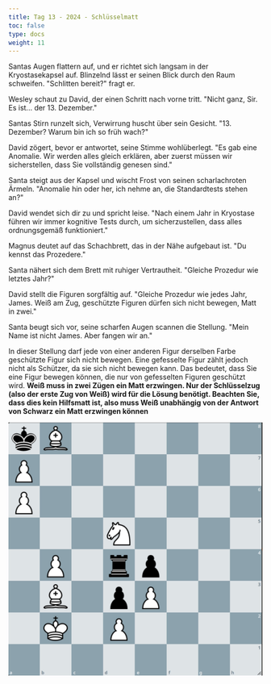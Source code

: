 ```yaml
---
title: Tag 13 - 2024 - Schlüsselmatt
toc: false
type: docs
weight: 11
---
```

Santas Augen flattern auf, und er richtet sich langsam in der Kryostasekapsel auf. Blinzelnd lässt er seinen Blick durch den Raum schweifen. "Schlitten bereit?" fragt er.

Wesley schaut zu David, der einen Schritt nach vorne tritt. "Nicht ganz, Sir. Es ist... der 13. Dezember."

Santas Stirn runzelt sich, Verwirrung huscht über sein Gesicht. "13. Dezember? Warum bin ich so früh wach?"

David zögert, bevor er antwortet, seine Stimme wohlüberlegt. "Es gab eine Anomalie. Wir werden alles gleich erklären, aber zuerst müssen wir sicherstellen, dass Sie vollständig genesen sind."

Santa steigt aus der Kapsel und wischt Frost von seinen scharlachroten Ärmeln. "Anomalie hin oder her, ich nehme an, die Standardtests stehen an?"

David wendet sich dir zu und spricht leise. "Nach einem Jahr in Kryostase führen wir immer kognitive Tests durch, um sicherzustellen, dass alles ordnungsgemäß funktioniert."

Magnus deutet auf das Schachbrett, das in der Nähe aufgebaut ist. "Du kennst das Prozedere."

Santa nähert sich dem Brett mit ruhiger Vertrautheit. "Gleiche Prozedur wie letztes Jahr?"

David stellt die Figuren sorgfältig auf. "Gleiche Prozedur wie jedes Jahr, James. Weiß am Zug, geschützte Figuren dürfen sich nicht bewegen, Matt in zwei."

Santa beugt sich vor, seine scharfen Augen scannen die Stellung. "Mein Name ist nicht James. Aber fangen wir an."

In dieser Stellung darf jede von einer anderen Figur derselben Farbe geschützte Figur sich nicht bewegen. Eine gefesselte Figur zählt jedoch nicht als Schützer, da sie sich nicht bewegen kann. Das bedeutet, dass Sie eine Figur bewegen können, die nur von gefesselten Figuren geschützt wird. **Weiß muss in zwei Zügen ein Matt erzwingen. Nur der Schlüsselzug (also der erste Zug von Weiß) wird für die Lösung benötigt. Beachten Sie, dass dies kein Hilfsmatt ist, also muss Weiß unabhängig von der Antwort von Schwarz ein Matt erzwingen können**


![Stellung Tag 13][def]




[def]: /2024/day13.jpg "kB6/P7/P7/3N4/1P1rp3/1B1pP3/1K1P4/8 w - - 0 1"